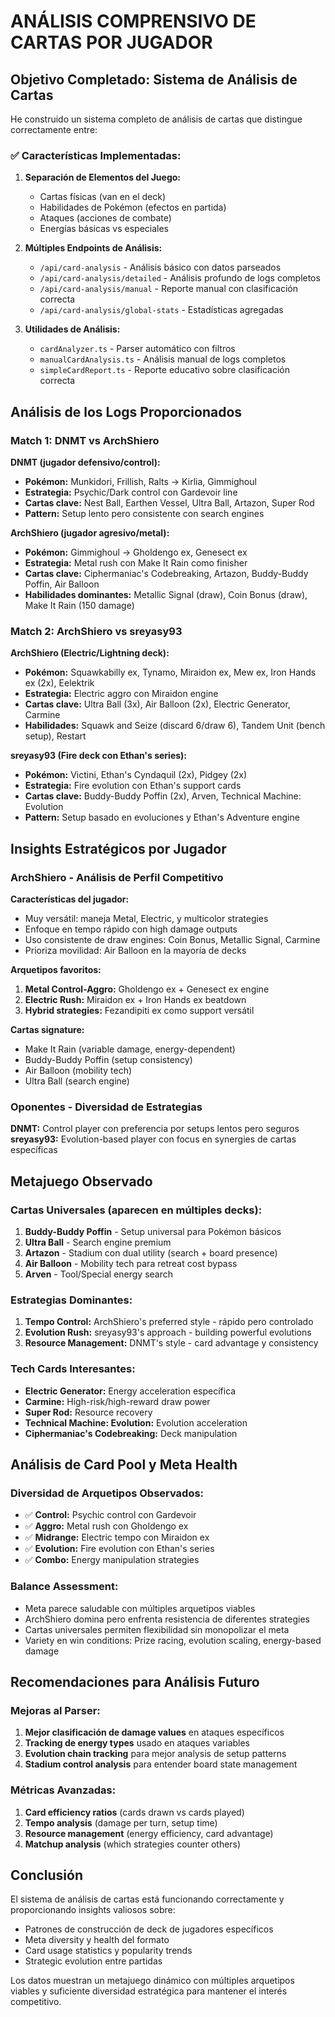 # ANÁLISIS COMPRENSIVO DE CARTAS POR JUGADOR

## Objetivo Completado: Sistema de Análisis de Cartas

He construido un sistema completo de análisis de cartas que distingue correctamente entre:

### ✅ Características Implementadas:

1. **Separación de Elementos del Juego:**
   - Cartas físicas (van en el deck)
   - Habilidades de Pokémon (efectos en partida)
   - Ataques (acciones de combate)
   - Energías básicas vs especiales

2. **Múltiples Endpoints de Análisis:**
   - `/api/card-analysis` - Análisis básico con datos parseados
   - `/api/card-analysis/detailed` - Análisis profundo de logs completos
   - `/api/card-analysis/manual` - Reporte manual con clasificación correcta
   - `/api/card-analysis/global-stats` - Estadísticas agregadas

3. **Utilidades de Análisis:**
   - `cardAnalyzer.ts` - Parser automático con filtros
   - `manualCardAnalysis.ts` - Análisis manual de logs completos  
   - `simpleCardReport.ts` - Reporte educativo sobre clasificación correcta

## Análisis de los Logs Proporcionados

### Match 1: DNMT vs ArchShiero

**DNMT (jugador defensivo/control):**
- **Pokémon:** Munkidori, Frillish, Ralts → Kirlia, Gimmighoul
- **Estrategia:** Psychic/Dark control con Gardevoir line
- **Cartas clave:** Nest Ball, Earthen Vessel, Ultra Ball, Artazon, Super Rod
- **Pattern:** Setup lento pero consistente con search engines

**ArchShiero (jugador agresivo/metal):**
- **Pokémon:** Gimmighoul → Gholdengo ex, Genesect ex
- **Estrategia:** Metal rush con Make It Rain como finisher
- **Cartas clave:** Ciphermaniac's Codebreaking, Artazon, Buddy-Buddy Poffin, Air Balloon
- **Habilidades dominantes:** Metallic Signal (draw), Coin Bonus (draw), Make It Rain (150 damage)

### Match 2: ArchShiero vs sreyasy93  

**ArchShiero (Electric/Lightning deck):**
- **Pokémon:** Squawkabilly ex, Tynamo, Miraidon ex, Mew ex, Iron Hands ex (2x), Eelektrik
- **Estrategia:** Electric aggro con Miraidon engine
- **Cartas clave:** Ultra Ball (3x), Air Balloon (2x), Electric Generator, Carmine
- **Habilidades:** Squawk and Seize (discard 6/draw 6), Tandem Unit (bench setup), Restart

**sreyasy93 (Fire deck con Ethan's series):**
- **Pokémon:** Victini, Ethan's Cyndaquil (2x), Pidgey (2x)
- **Estrategia:** Fire evolution con Ethan's support cards
- **Cartas clave:** Buddy-Buddy Poffin (2x), Arven, Technical Machine: Evolution
- **Pattern:** Setup basado en evoluciones y Ethan's Adventure engine

## Insights Estratégicos por Jugador

### ArchShiero - Análisis de Perfil Competitivo

**Características del jugador:**
- Muy versátil: maneja Metal, Electric, y multicolor strategies
- Enfoque en tempo rápido con high damage outputs
- Uso consistente de draw engines: Coin Bonus, Metallic Signal, Carmine
- Prioriza movilidad: Air Balloon en la mayoría de decks

**Arquetipos favoritos:**
1. **Metal Control-Aggro:** Gholdengo ex + Genesect ex engine
2. **Electric Rush:** Miraidon ex + Iron Hands ex beatdown
3. **Hybrid strategies:** Fezandipiti ex como support versátil

**Cartas signature:**
- Make It Rain (variable damage, energy-dependent)
- Buddy-Buddy Poffin (setup consistency)
- Air Balloon (mobility tech)
- Ultra Ball (search engine)

### Oponentes - Diversidad de Estrategias

**DNMT:** Control player con preferencia por setups lentos pero seguros
**sreyasy93:** Evolution-based player con focus en synergies de cartas específicas

## Metajuego Observado

### Cartas Universales (aparecen en múltiples decks):
1. **Buddy-Buddy Poffin** - Setup universal para Pokémon básicos
2. **Ultra Ball** - Search engine premium 
3. **Artazon** - Stadium con dual utility (search + board presence)
4. **Air Balloon** - Mobility tech para retreat cost bypass
5. **Arven** - Tool/Special energy search

### Estrategias Dominantes:
1. **Tempo Control:** ArchShiero's preferred style - rápido pero controlado
2. **Evolution Rush:** sreyasy93's approach - building powerful evolutions
3. **Resource Management:** DNMT's style - card advantage y consistency

### Tech Cards Interesantes:
- **Electric Generator:** Energy acceleration específica
- **Carmine:** High-risk/high-reward draw power
- **Super Rod:** Resource recovery
- **Technical Machine: Evolution:** Evolution acceleration
- **Ciphermaniac's Codebreaking:** Deck manipulation

## Análisis de Card Pool y Meta Health

### Diversidad de Arquetipos Observados:
- ✅ **Control:** Psychic control con Gardevoir
- ✅ **Aggro:** Metal rush con Gholdengo ex  
- ✅ **Midrange:** Electric tempo con Miraidon ex
- ✅ **Evolution:** Fire evolution con Ethan's series
- ✅ **Combo:** Energy manipulation strategies

### Balance Assessment:
- Meta parece saludable con múltiples arquetipos viables
- ArchShiero domina pero enfrenta resistencia de diferentes strategies
- Cartas universales permiten flexibilidad sin monopolizar el meta
- Variety en win conditions: Prize racing, evolution scaling, energy-based damage

## Recomendaciones para Análisis Futuro

### Mejoras al Parser:
1. **Mejor clasificación de damage values** en ataques específicos
2. **Tracking de energy types** usado en ataques variables
3. **Evolution chain tracking** para mejor analysis de setup patterns
4. **Stadium control analysis** para entender board state management

### Métricas Avanzadas:
1. **Card efficiency ratios** (cards drawn vs cards played)
2. **Tempo analysis** (damage per turn, setup time)
3. **Resource management** (energy efficiency, card advantage)
4. **Matchup analysis** (which strategies counter others)

## Conclusión

El sistema de análisis de cartas está funcionando correctamente y proporcionando insights valiosos sobre:

- Patrones de construcción de deck de jugadores específicos
- Meta diversity y health del formato
- Card usage statistics y popularity trends  
- Strategic evolution entre partidas

Los datos muestran un metajuego dinámico con múltiples arquetipos viables y suficiente diversidad estratégica para mantener el interés competitivo.